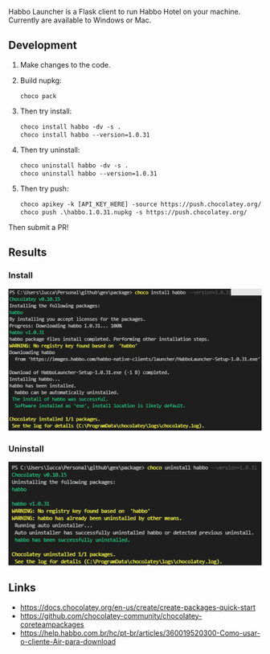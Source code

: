 ﻿Habbo Launcher is a Flask client to run Habbo Hotel on your machine. Currently are available to Windows or Mac.

## Development

1. Make changes to the code.

1. Build nupkg:
   ```
   choco pack
   ```

1. Then try install:
   ```
   choco install habbo -dv -s .
   choco install habbo --version=1.0.31
   ```

1. Then try uninstall:
   ```
   choco uninstall habbo -dv -s .
   choco uninstall habbo --version=1.0.31
   ```

1. Then try push:
   ```
   choco apikey -k [API_KEY_HERE] -source https://push.chocolatey.org/
   choco push .\habbo.1.0.31.nupkg -s https://push.chocolatey.org/
   ```

Then submit a PR!

## Results

### Install

<div align="left">

<p align="center">
  <img alt="install" src="./icons/chocolatey-install.PNG" width="750px" float="center"/>
</p>

</div>

### Uninstall

<div align="left">

<p align="center">
  <img alt="uninstall" src="./icons/chocolatey-uninstall.PNG" width="750px" float="center"/>
</p>

</div>

## Links

- https://docs.chocolatey.org/en-us/create/create-packages-quick-start
- https://github.com/chocolatey-community/chocolatey-coreteampackages
- https://help.habbo.com.br/hc/pt-br/articles/360019520300-Como-usar-o-cliente-Air-para-download
